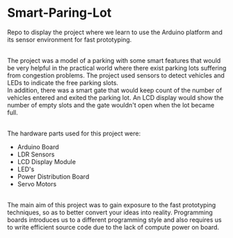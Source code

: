# Smart-Paring-Lot
Repo to display the project where we learn to use the Arduino platform and its sensor environment for fast prototyping. 
<br /><br />

The project was a model of a parking with some smart features that would be very helpful in the practical world where there exist parking lots suffering from congestion problems. The project used sensors to detect vehicles and LEDs to indicate the free parking slots.<br /> 
In addition, there was a smart gate that would keep count of the number of vehicles entered and exited the parking lot. An LCD display would show the number of empty slots and the gate wouldn't open when the lot became full.
<br /><br />

The hardware parts used for this project were: <br />
- Arduino Board<br />
- LDR Sensors<br />
- LCD Display Module<br />
- LED's<br />
- Power Distribution Board<br />
- Servo Motors<br /><br />

The main aim of this project was to gain exposure to the fast prototyping techniques, so as to better convert your ideas into reality. Programming boards introduces us to a different programming style and also requires us to write efficient source code due to the lack of compute power on board. 

